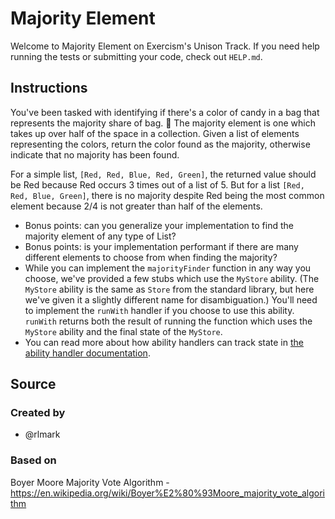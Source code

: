 # Majority Element

Welcome to Majority Element on Exercism's Unison Track.
If you need help running the tests or submitting your code, check out `HELP.md`.

## Instructions

You've been tasked with identifying if there's a color of candy in a bag that represents the majority share of bag. 🍬 The majority element is one which takes up over half of the space in a collection. Given a list of elements representing the colors, return the color found as the majority, otherwise indicate that no majority has been found.

For a simple list, `[Red, Red, Blue, Red, Green]`, the returned value should be Red because Red occurs 3 times out of a list of 5. But for a list  `[Red, Red, Blue, Green]`, there is no majority despite Red being the most common element because 2/4 is not greater than half of the elements.

- Bonus points: can you generalize your implementation to find the majority element of any type of List?
- Bonus points: is your implementation performant if there are many different elements to choose from when finding the majority?
- While you can implement the `majorityFinder` function in any way you choose, we've provided a few stubs which use the `MyStore` ability. (The `MyStore` ability is the same as `Store` from the standard library, but here we've given it a slightly different name for disambiguation.) You'll need to implement the `runWith` handler if you choose to use this ability. `runWith` returns both the result of running the function which uses the `MyStore` ability and the final state of the `MyStore`.
- You can read more about how ability handlers can track state in [the ability handler documentation][ability-handler-docs].

[ability-handler-docs]: https://www.unison-lang.org/learn/fundamentals/abilities/writing-abilities/

## Source

### Created by

- @rlmark

### Based on

Boyer Moore Majority Vote Algorithm - https://en.wikipedia.org/wiki/Boyer%E2%80%93Moore_majority_vote_algorithm